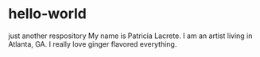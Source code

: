 # hello-world
just another respository
My name is Patricia Lacrete. I am an artist living in Atlanta, GA.
I really love ginger flavored everything.
